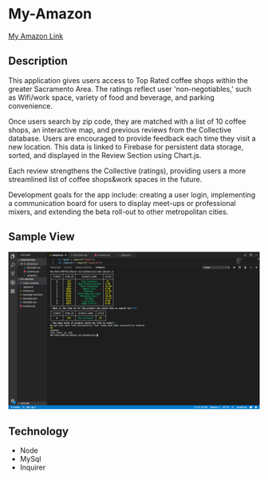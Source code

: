 # My-Amazon

[My Amazon Link](https://nedak.github.io/Team4/ "Team4 Link")

## Description
This application gives users access to Top Rated coffee shops within the greater Sacramento Area. The ratings reflect user 'non-negotiables,' such as Wifi/work space, variety of food and beverage, and parking convenience.

Once users search by zip code, they are matched with a list of 10 coffee shops, an interactive map, and previous reviews from the Collective database. Users are encouraged to provide feedback each time they visit a new location. This data is linked to Firebase for persistent data storage, sorted, and displayed in the Review Section using Chart.js.

Each review strengthens the Collective (ratings), providing users a more streamlined list of coffee shops&work spaces in the future. 

Development goals for the app include: creating a user login, implementing a communication board for users to display meet-ups or professional mixers, and extending the beta roll-out to other metropolitan cities. 
 

## Sample View

![My Amazon Screenshot](/assets/images/screenshot.png/)


## Technology

+ Node
+ MySql
+ Inquirer



